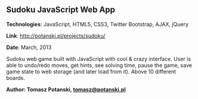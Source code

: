 Sudoku JavaScript Web App
---

**Technologies**: JavaScript, HTML5, CSS3, Twitter Bootstrap, AJAX, jQuery

**Link**: http://potanski.pl/projects/sudoku/

**Date**: March, 2013

Sudoku web game built with JavaScript with cool & crazy interface. User is able to undo/redo moves, get
hints, see solving time, pause the game, save game state to web storage (and later load from it). Above 10
different boards.

**Author: Tomasz Potanski, tomasz@potanski.pl**
